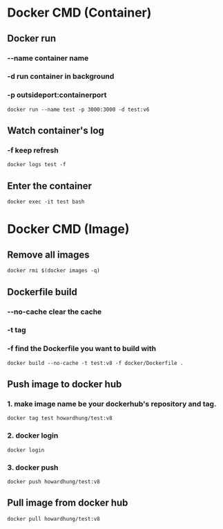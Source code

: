 # Docker CMD (Container)

## Docker run

### --name container name

### -d run container in background

### -p outsideport:containerport

```
docker run --name test -p 3000:3000 -d test:v6
```

## Watch container's log

### -f keep refresh

```
docker logs test -f
```

## Enter the container

```
docker exec -it test bash
```

# Docker CMD (Image)

## Remove all images

```
docker rmi $(docker images -q)
```

## Dockerfile build

### --no-cache clear the cache

### -t tag

### -f find the Dockerfile you want to build with

```
docker build --no-cache -t test:v8 -f docker/Dockerfile .
```

## Push image to docker hub

### 1. make image name be your dockerhub's repository and tag.

```
docker tag test howardhung/test:v8
```

### 2. docker login

```
docker login
```

### 3. docker push

```
docker push howardhung/test:v8
```
## Pull image from docker hub
```
docker pull howardhung/test:v8
```